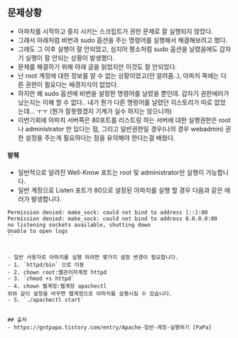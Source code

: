 
## 문제상황
- 아파치를 시작하고 중지 시키는 스크립트가 권한 문제로 잘 실행되지 않았다. 
- 그래서 아래처럼 비번과 sudo 옵션을 주는 명령어를 실행해서 해결해보려고 했다. 
- 그래도 그 이후 실행이 잘 안되었고, 심지어 평소처럼 sudo 옵션을 날렸음에도 갑자기 실행이 잘 안되는 상황이 발생했다.
- 문제를 해결하기 위해 아래 글을 읽었지만 이것도 잘 안되었다. 
- 난 root 계정에 대한 정보를 알 수 없는 상황이었고(안 알려줌..), 아파치 쪽에는 다른 권한이 필요다는 배경지식이 없었다. 
- 하지만 왜 sudo 옵션에 비번을 설정한 명령어를 날렸을 뿐인데. 갑자기 권한에러가 났는지는 이해 할 수 없다.. 내가 뭔가 다른 명령어를 날렸던 
히스토리가 따로 없었는데... ㅜㅜ (뭔가 잘못했겠지 기계가 실수 하지는 않으니까)
- 이번기회에 아파치 서버쪽은 80포트를 리스트링 하는 서버에 대한 실행권한은 root나 administrator 만 있다는 점, 그리고 일반권한일 경우(나의 경우 webadmin)
권한 설정을 주는게 필요하다는 점을 유의해야 한다는걸 배웠다. 
  
  
#### 발췌
- 일반적으로 알려진 Well-Know 포트는 root 및 administrator만 실행이 가능합니다. 
- 일반 계정으로 Listen 포트가 80으로 설정된 아파치를 실행 할 경우 다음과 같은 에러가 발생합니다.

```
Permission denied: make_sock: could not bind to address [::]:80
Permission denied: make_sock: could not bind to address 0.0.0.0:80
no listening sockets available, shutting down
Unable to open logs
``
    
  
- 일반 사용자로 아파치를 실행 하려면 몇가지 설정 변경이 필요합니다.
- 1. `httpd/bin` 으로 이동
- 2. chown root:웹관리자계정 httpd
- 3. `chmod +s httpd` 
- 4. chown 웹계정:웹계정 apachectl
위와 같이 설정을 바꾸면 웹계정으로 아파치를 실행시킬 수 있습니다.  
- 5. `./apachectl start` 
  
  
## 출처
- https://gntpapa.tistory.com/entry/Apache-일반-계정-실행하기 [PaPa]
